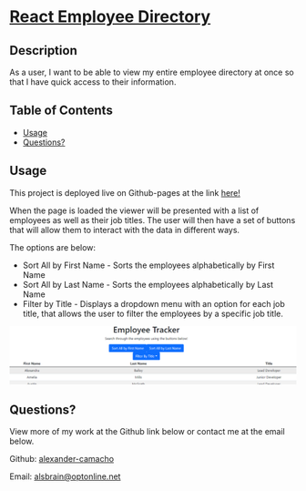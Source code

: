 # [React Employee Directory](https://alexander-camacho.github.io/reactEmployeeDir/)

## Description
As a user, I want to be able to view my entire employee directory at once so that I have quick access to their information.

## Table of Contents       
- [Usage](#usage)           
- [Questions?](#questions)    
## Usage
This project is deployed live on Github-pages at the link [here!](https://alexander-camacho.github.io/reactEmployeeDir/)

When the page is loaded the viewer will be presented with a list of employees as well as their job titles. The user will then have a set of buttons that will allow them to interact with the data in different ways.

The options are below:

- Sort All by First Name - Sorts the employees alphabetically by First Name
- Sort All by Last Name - Sorts the employees alphabetically by Last Name
- Filter by Title - Displays a dropdown menu with an option for each job title, that allows the user to filter the employees by a specific job title.

![Home](./assets/home.PNG)
## Questions?

View more of my work at the Github link below or contact me at the email below.

Github: [alexander-camacho](https://github.com/alexander-camacho)

Email: alsbrain@optonline.net
